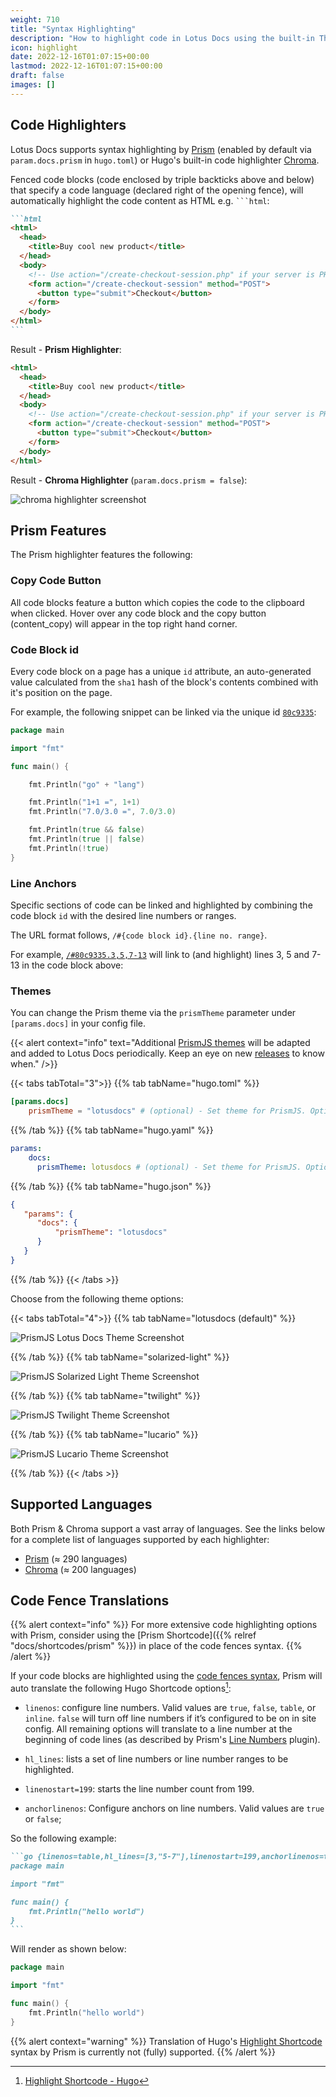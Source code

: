 ```yaml
---
weight: 710
title: "Syntax Highlighting"
description: "How to highlight code in Lotus Docs using the built-in The PrismJS library (or Chroma)."
icon: highlight
date: 2022-12-16T01:07:15+00:00
lastmod: 2022-12-16T01:07:15+00:00
draft: false
images: []
---
```


## Code Highlighters

Lotus Docs supports syntax highlighting by [Prism](https://prismjs.com/) (enabled by default via `param.docs.prism` in `hugo.toml`) or Hugo's built-in code highlighter [Chroma](https://github.com/alecthomas/chroma).

Fenced code blocks (code enclosed by triple backticks above and below) that specify a code language (declared right of the opening fence), will automatically highlight the code content as HTML e.g. ` ```html `:

````md
```html
<html>
  <head>
    <title>Buy cool new product</title>
  </head>
  <body>
    <!-- Use action="/create-checkout-session.php" if your server is PHP based. -->
    <form action="/create-checkout-session" method="POST">
      <button type="submit">Checkout</button>
    </form>
  </body>
</html>
```
````

Result - **Prism Highlighter**:
```html
<html>
  <head>
    <title>Buy cool new product</title>
  </head>
  <body>
    <!-- Use action="/create-checkout-session.php" if your server is PHP based. -->
    <form action="/create-checkout-session" method="POST">
      <button type="submit">Checkout</button>
    </form>
  </body>
</html>
```

Result - **Chroma Highlighter** (`param.docs.prism = false`):

![chroma highlighter screenshot](https://res.cloudinary.com/lotuslabs/image/upload/v1673109682/Lotus%20Docs/images/chroma-highlighter-screenshot_xqqw5v.webp)

## Prism Features

The Prism highlighter features the following:

### Copy Code Button

All code blocks feature a button which copies the code to the clipboard when clicked. Hover over any code block and the copy button (<span class="material-icons align-text-bottom">content_copy</span>) will appear in the top right hand corner.

### Code Block id

Every code block on a page has a unique `id` attribute, an auto-generated value calculated from the `sha1` hash of the block's contents combined with it's position on the page.

For example, the following snippet can be linked via the unique id [`80c9335`](#80c9335):
```go
package main

import "fmt"

func main() {

    fmt.Println("go" + "lang")

    fmt.Println("1+1 =", 1+1)
    fmt.Println("7.0/3.0 =", 7.0/3.0)

    fmt.Println(true && false)
    fmt.Println(true || false)
    fmt.Println(!true)
}
```

### Line Anchors

Specific sections of code can be linked and highlighted by combining the code block `id` with the desired line numbers or ranges.

The URL format follows, `/#{code block id}.{line no. range}`.

For example, [`/#80c9335.3,5,7-13`](#80c9335.3,5,7-13) will link to (and highlight) lines 3, 5 and 7-13 in the code block above:

### Themes

You can change the Prism theme via the `prismTheme` parameter under `[params.docs]` in your config file.

{{< alert context="info" text="Additional [PrismJS themes](https://github.com/PrismJS/prism-themes) will be adapted and added to Lotus Docs periodically. Keep an eye on new [releases](https://github.com/colinwilson/lotusdocs/releases) to know when." />}}

{{< tabs tabTotal="3">}}
{{% tab tabName="hugo.toml" %}}

```toml
[params.docs]
    prismTheme = "lotusdocs" # (optional) - Set theme for PrismJS. Options include: lotusdocs (default), solarized-light, twilight, lucario
```

{{% /tab %}}
{{% tab tabName="hugo.yaml" %}}

```yaml
params:
    docs:
      prismTheme: lotusdocs # (optional) - Set theme for PrismJS. Options include: lotusdocs (default), solarized-light, twilight, lucario
```

{{% /tab %}}
{{% tab tabName="hugo.json" %}}

```json
{
   "params": {
      "docs": {
          "prismTheme": "lotusdocs"
      }
   }
}
```

{{% /tab %}}
{{< /tabs >}}

Choose from the following theme options:

{{< tabs tabTotal="4">}}
{{% tab tabName="lotusdocs (default)" %}}

![PrismJS Lotus Docs Theme Screenshot](https://res.cloudinary.com/lotuslabs/image/upload/r_7/v1694962083/Lotus%20Docs/images/prismjs_theme_lotusdocs_ttvkpg.webp)

{{% /tab %}}
{{% tab tabName="solarized-light" %}}

![PrismJS Solarized Light Theme Screenshot](https://res.cloudinary.com/lotuslabs/image/upload/r_7/v1694962222/Lotus%20Docs/images/prismjs_theme_solarized-light_vdznlf.webp)

{{% /tab %}}
{{% tab tabName="twilight" %}}

![PrismJS Twilight Theme Screenshot](https://res.cloudinary.com/lotuslabs/image/upload/r_7/v1694962129/Lotus%20Docs/images/prismjs_theme_twilight_r7vdno.webp)

{{% /tab %}}
{{% tab tabName="lucario" %}}

![PrismJS Lucario Theme Screenshot](https://res.cloudinary.com/lotuslabs/image/upload/r_7/v1694962084/Lotus%20Docs/images/prismjs_theme_lucario_qohmre.webp)

{{% /tab %}}
{{< /tabs >}}

## Supported Languages

Both Prism & Chroma support a vast array of languages. See the links below for a complete list of languages supported by each highlighter:

- [Prism](https://prismjs.com/#supported-languages) (≈ 290 languages)
- [Chroma](https://gohugo.io/content-management/syntax-highlighting/#list-of-chroma-highlighting-languages) (≈ 200 languages)

## Code Fence Translations

{{% alert context="info" %}}
For more extensive code highlighting options with Prism, consider using the [Prism Shortcode]({{% relref "docs/shortcodes/prism" %}}) in place of the code fences syntax.
{{% /alert %}}

If your code blocks are highlighted using the [code fences syntax](https://gohugo.io/content-management/syntax-highlighting/#highlighting-in-code-fences), Prism will auto translate the following Hugo Shortcode options[^1]:

- `linenos`: configure line numbers. Valid values are `true`, `false`, `table`, or `inline`. `false` will turn off line numbers if it’s configured to be on in site config. All remaining options will translate to a line number at the beginning of code lines (as described by  Prism's [Line Numbers](https://prismjs.com/plugins/line-numbers/) plugin).

- `hl_lines`: lists a set of line numbers or line number ranges to be highlighted.

- `linenostart=199`: starts the line number count from 199.

- `anchorlinenos`: Configure anchors on line numbers. Valid values are `true` or `false`;

So the following example:
````md
```go {linenos=table,hl_lines=[3,"5-7"],linenostart=199,anchorlinenos=true}
package main

import "fmt"

func main() {
    fmt.Println("hello world")
}
```
````

Will render as shown below:

```go {linenos=true,hl_lines=[3,"5-7"],linenostart=199,anchorlinenos=true,lineanchors=prefix}
package main

import "fmt"

func main() {
    fmt.Println("hello world")
}
```

{{% alert context="warning" %}}
Translation of Hugo's [Highlight Shortcode](https://gohugo.io/content-management/syntax-highlighting/#example-highlight-shortcode) syntax by Prism is currently not (fully) supported.
{{% /alert %}}


[^1]: [Highlight Shortcode - Hugo](https://gohugo.io/content-management/syntax-highlighting/#highlight-shortcode)
